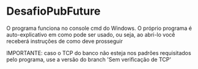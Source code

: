 # DesafioPubFuture
O programa funciona no console cmd do Windows.
O próprio programa é auto-explicativo em como pode ser usado, ou seja,
ao abri-lo você receberá instruções de como deve prosseguir

IMPORTANTE: caso o TCP do banco não esteja nos padrões requisitados pelo programa, use a versão
do branch 'Sem verificação de TCP'
